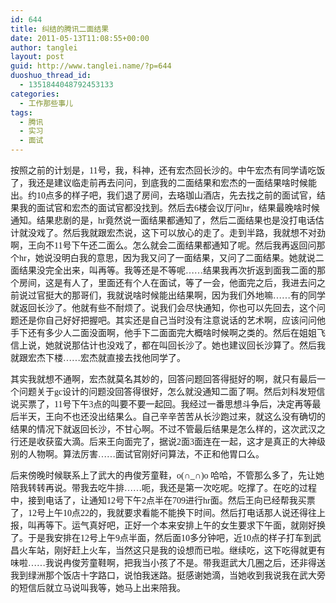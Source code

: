```yaml
---
id: 644
title: 纠结的腾讯二面结果
date: 2011-05-13T11:08:55+00:00
author: tanglei
layout: post
guid: http://www.tanglei.name/?p=644
duoshuo_thread_id:
  - 1351844048792453133
categories:
  - 工作那些事儿
tags:
  - 腾讯
  - 实习
  - 面试
---
```

<div>
  按照之前的计划是，<span style="font-family: 'Times New Roman';">11</span><span style="font-family: 宋体;">号，我，科神，还有宏杰回长沙的。中午宏杰有同学请吃饭了，我还是建议临走前再去问问，到底我的二面结果和宏杰的一面结果啥时候能出。约</span><span style="font-family: 'Times New Roman';">10</span><span style="font-family: 宋体;">点多的样子吧，我们退了房间，去珞珈山酒店，先去找之前的面试官，结果我的面试官和宏杰的面试官都没找到。然后去</span><span style="font-family: 'Times New Roman';">6</span><span style="font-family: 宋体;">楼会议厅问</span><span style="font-family: 'Times New Roman';">hr</span><span style="font-family: 宋体;">，结果最晚啥时候通知。结果悲剧的是，</span><span style="font-family: 'Times New Roman';">hr</span><span style="font-family: 宋体;">竟然说一面结果都通知了，然后二面结果也是没打电话估计就没戏了。然后我就跟宏杰说，这下可以放心的走了。走到半路，我就想不对劲啊，王向不</span><span style="font-family: 'Times New Roman';">11</span><span style="font-family: 宋体;">号下午还二面么。怎么就会二面结果都通知了呢。然后我再返回问那个</span><span style="font-family: 'Times New Roman';">hr</span><span style="font-family: 宋体;">，她说没明白我的意思，因为我又问了一面结果，又问了二面结果。她就说二面结果没完全出来，叫再等。我等还是不等呢……结果我再次折返到面我二面的那个房间，这是有人了，里面还有个人在面试，等了一会，他面完之后，我进去问之前说过官挺大的那哥们，我就说啥时候能出结果啊，因为我们外地嘛……有的同学就返回长沙了。他就有些不耐烦了。说我们会尽快通知，你也可以先回去，这个问题还是你自己好好把握吧。其实还是自己当时没有注意说话的艺术啊，应该问问他手下还有多少人二面没面啊，他手下二面面完大概啥时候啊之类的。然后在姐姐飞信上说，她就说那估计也没戏了，都在叫回长沙了。她也建议回长沙算了。然后我就跟宏杰下楼……宏杰就直接去找他同学了。</span></p> 
  
  <p>
    其实我就想不通啊，宏杰就莫名其妙的，回答问题回答得挺好的啊，就只有最后一个问题关于<span style="font-family: 'Times New Roman';">gc</span><span style="font-family: 宋体;">设计的问题没回答得很好，怎么就没通知二面了啊。然后刘科发短信说买票了，</span><span style="font-family: 'Times New Roman';">11</span><span style="font-family: 宋体;">号下午</span><span style="font-family: 'Times New Roman';">3</span><span style="font-family: 宋体;">点的叫要不要一起回。我经过一番思想斗争后，决定再等最后半天，王向不也还没出结果么。自己辛辛苦苦从长沙跑过来，就这么没有确切的结果的情况下就返回长沙，不甘心啊。不过不管最后结果是怎么样的，这次武汉之行还是收获蛮大滴。后来王向面完了，据说</span><span style="font-family: 'Times New Roman';">2</span><span style="font-family: 宋体;">面</span><span style="font-family: 'Times New Roman';">3</span><span style="font-family: 宋体;">面连在一起，这才是真正的大神级别的人物啊。算法厉害……面试官刚好问算法，不正和他胃口么。</span>
  </p>
  
  <p>
    后来傍晚时候联系上了武大的冉俊芳童鞋，<span style="font-family: 'Times New Roman';">o(</span><span style="font-family: 宋体;">∩</span><span style="font-family: 'Times New Roman';">_</span><span style="font-family: 宋体;">∩</span><span style="font-family: 'Times New Roman';">)o </span><span style="font-family: 宋体;">哈哈，不管那么多了，先让她陪我转转再说。带我去吃牛排……呃，我还是第一次吃呢。吃撑了。在吃的过程中，接到电话了，让通知</span><span style="font-family: 'Times New Roman';">12</span><span style="font-family: 宋体;">号下午</span><span style="font-family: 'Times New Roman';">2</span><span style="font-family: 宋体;">点半在</span><span style="font-family: 'Times New Roman';">709</span><span style="font-family: 宋体;">进行</span><span style="font-family: 'Times New Roman';">hr</span><span style="font-family: 宋体;">面。然后王向已经帮我买票了，</span><span style="font-family: 'Times New Roman';">12</span><span style="font-family: 宋体;">号上午</span><span style="font-family: 'Times New Roman';">10</span><span style="font-family: 宋体;">点</span><span style="font-family: 'Times New Roman';">22</span><span style="font-family: 宋体;">的，我就要求看能不能换下时间。然后打电话那人说还得往上报，叫再等下。运气真好吧，正好一个本来安排上午的女生要求下午面，就刚好换了。于是我安排在</span><span style="font-family: 'Times New Roman';">12</span><span style="font-family: 宋体;">号上午</span><span style="font-family: 'Times New Roman';">9</span><span style="font-family: 宋体;">点半面，然后面</span><span style="font-family: 'Times New Roman';">10</span><span style="font-family: 宋体;">多分钟吧，近</span><span style="font-family: 'Times New Roman';">10</span><span style="font-family: 宋体;">点的样子打车到武昌火车站，刚好赶上火车，当然这只是我的设想而已啦。继续吃，这下吃得就更有味啦……我说冉俊芳童鞋啊，把我当小孩了不是。带我逛武大几圈之后，还非得送我到绿洲那个饭店十字路口，说怕我迷路。挺感谢她滴，当她收到我说我在武大旁的短信后就立马说叫我等，她马上出来陪我。</span>
  </p>
  
  <p>
    &nbsp;
  </p>
</div>

&nbsp;
